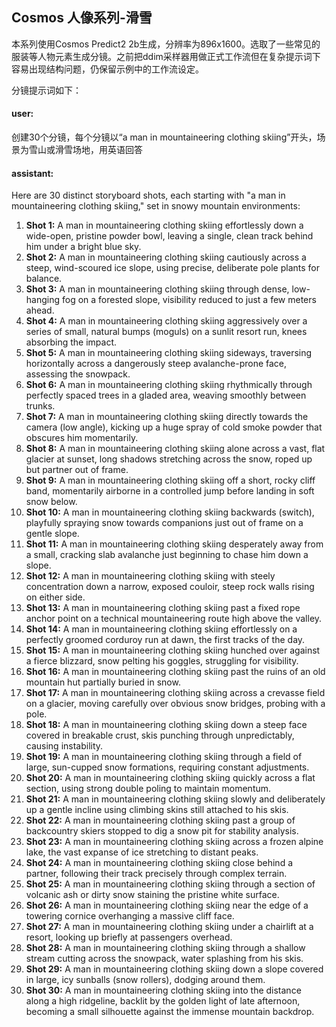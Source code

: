 ## Cosmos 人像系列-滑雪

本系列使用Cosmos Predict2 2b生成，分辨率为896x1600。选取了一些常见的服装等人物元素生成分镜。之前把ddim采样器用做正式工作流但在复杂提示词下容易出现结构问题，仍保留示例中的工作流设定。

分镜提示词如下：

#### user:

创建30个分镜，每个分镜以“a man in mountaineering clothing skiing”开头，场景为雪山或滑雪场地，用英语回答

#### assistant:

Here are 30 distinct storyboard shots, each starting with "a man in mountaineering clothing skiing," set in snowy mountain environments:

1.  **Shot 1:** A man in mountaineering clothing skiing effortlessly down a wide-open, pristine powder bowl, leaving a single, clean track behind him under a bright blue sky.
2.  **Shot 2:** A man in mountaineering clothing skiing cautiously across a steep, wind-scoured ice slope, using precise, deliberate pole plants for balance.
3.  **Shot 3:** A man in mountaineering clothing skiing through dense, low-hanging fog on a forested slope, visibility reduced to just a few meters ahead.
4.  **Shot 4:** A man in mountaineering clothing skiing aggressively over a series of small, natural bumps (moguls) on a sunlit resort run, knees absorbing the impact.
5.  **Shot 5:** A man in mountaineering clothing skiing sideways, traversing horizontally across a dangerously steep avalanche-prone face, assessing the snowpack.
6.  **Shot 6:** A man in mountaineering clothing skiing rhythmically through perfectly spaced trees in a gladed area, weaving smoothly between trunks.
7.  **Shot 7:** A man in mountaineering clothing skiing directly towards the camera (low angle), kicking up a huge spray of cold smoke powder that obscures him momentarily.
8.  **Shot 8:** A man in mountaineering clothing skiing alone across a vast, flat glacier at sunset, long shadows stretching across the snow, roped up but partner out of frame.
9.  **Shot 9:** A man in mountaineering clothing skiing off a short, rocky cliff band, momentarily airborne in a controlled jump before landing in soft snow below.
10. **Shot 10:** A man in mountaineering clothing skiing backwards (switch), playfully spraying snow towards companions just out of frame on a gentle slope.
11. **Shot 11:** A man in mountaineering clothing skiing desperately away from a small, cracking slab avalanche just beginning to chase him down a slope.
12. **Shot 12:** A man in mountaineering clothing skiing with steely concentration down a narrow, exposed couloir, steep rock walls rising on either side.
13. **Shot 13:** A man in mountaineering clothing skiing past a fixed rope anchor point on a technical mountaineering route high above the valley.
14. **Shot 14:** A man in mountaineering clothing skiing effortlessly on a perfectly groomed corduroy run at dawn, the first tracks of the day.
15. **Shot 15:** A man in mountaineering clothing skiing hunched over against a fierce blizzard, snow pelting his goggles, struggling for visibility.
16. **Shot 16:** A man in mountaineering clothing skiing past the ruins of an old mountain hut partially buried in snow.
17. **Shot 17:** A man in mountaineering clothing skiing across a crevasse field on a glacier, moving carefully over obvious snow bridges, probing with a pole.
18. **Shot 18:** A man in mountaineering clothing skiing down a steep face covered in breakable crust, skis punching through unpredictably, causing instability.
19. **Shot 19:** A man in mountaineering clothing skiing through a field of large, sun-cupped snow formations, requiring constant adjustments.
20. **Shot 20:** A man in mountaineering clothing skiing quickly across a flat section, using strong double poling to maintain momentum.
21. **Shot 21:** A man in mountaineering clothing skiing slowly and deliberately up a gentle incline using climbing skins still attached to his skis.
22. **Shot 22:** A man in mountaineering clothing skiing past a group of backcountry skiers stopped to dig a snow pit for stability analysis.
23. **Shot 23:** A man in mountaineering clothing skiing across a frozen alpine lake, the vast expanse of ice stretching to distant peaks.
24. **Shot 24:** A man in mountaineering clothing skiing close behind a partner, following their track precisely through complex terrain.
25. **Shot 25:** A man in mountaineering clothing skiing through a section of volcanic ash or dirty snow staining the pristine white surface.
26. **Shot 26:** A man in mountaineering clothing skiing near the edge of a towering cornice overhanging a massive cliff face.
27. **Shot 27:** A man in mountaineering clothing skiing under a chairlift at a resort, looking up briefly at passengers overhead.
28. **Shot 28:** A man in mountaineering clothing skiing through a shallow stream cutting across the snowpack, water splashing from his skis.
29. **Shot 29:** A man in mountaineering clothing skiing down a slope covered in large, icy sunballs (snow rollers), dodging around them.
30. **Shot 30:** A man in mountaineering clothing skiing into the distance along a high ridgeline, backlit by the golden light of late afternoon, becoming a small silhouette against the immense mountain backdrop.